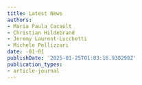```yaml
---
title: Latest News
authors:
- Maria Paula Cacault
- Christian Hildebrand
- Jeremy Laurent-Lucchetti
- Michele Pellizzari
date: -01-01
publishDate: '2025-01-25T01:03:16.938298Z'
publication_types:
- article-journal
---
```

